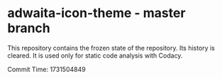 # adwaita-icon-theme - master branch

This repository contains the frozen state of the repository.
Its history is cleared. It is used only for static code
analysis with Codacy.

Commit Time: 1731504849